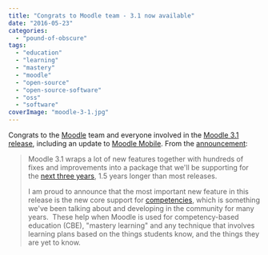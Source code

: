 ```yaml
---
title: "Congrats to Moodle team - 3.1 now available"
date: "2016-05-23"
categories: 
  - "pound-of-obscure"
tags: 
  - "education"
  - "learning"
  - "mastery"
  - "moodle"
  - "open-source"
  - "open-source-software"
  - "oss"
  - "software"
coverImage: "moodle-3-1.jpg"
---
```


Congrats to the [Moodle](https://moodle.org) team and everyone involved in the [Moodle 3.1 release](https://docs.moodle.org/dev/Moodle_3.1_release_notes), including an update to [Moodle Mobile](https://moodle.org/mod/forum/discuss.php?d=333519#p1343473). From the [announcement](https://moodle.org/mod/forum/discuss.php?d=333515):

> Moodle 3.1 wraps a lot of new features together with hundreds of fixes and improvements into a package that we'll be supporting for the [next three years](https://docs.moodle.org/dev/Releases), 1.5 years longer than most releases.
> 
> I am proud to announce that the most important new feature in this release is the new core support for [competencies](https://docs.moodle.org/31/en/Competencies), which is something we've been talking about and developing in the community for many years.  These help when Moodle is used for competency-based education (CBE), "mastery learning" and any technique that involves learning plans based on the things students know, and the things they are yet to know.
